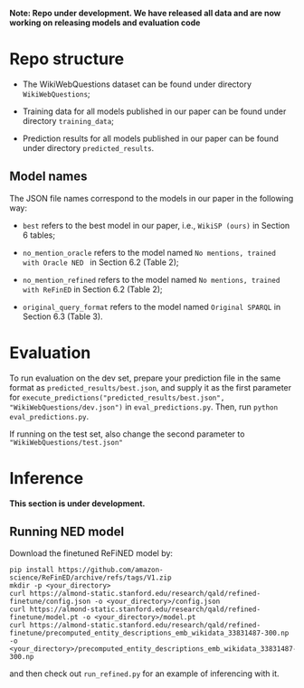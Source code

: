 **Note: Repo under development. We have released all data and are now working on releasing models and evaluation code**

# Repo structure

- The WikiWebQuestions dataset can be found under directory `WikiWebQuestions`;

- Training data for all models published in our paper can be found under directory `training_data`;

- Prediction results for all models published in our paper can be found under directory `predicted_results`.

## Model names

The JSON file names correspond to the models in our paper in the following way:

- `best` refers to the best model in our paper, i.e., `WikiSP (ours)` in Section 6 tables;

- `no_mention_oracle` refers to the model named `No mentions, trained with Oracle NED ` in Section 6.2 (Table 2);

- `no_mention_refined` refers to the model named `No mentions, trained with ReFinED` in Section 6.2 (Table 2);

- `original_query_format` refers to the model named `Original SPARQL` in Section 6.3 (Table 3).

# Evaluation

To run evaluation on the dev set, prepare your prediction file in the same format as `predicted_results/best.json`, and supply it as the first parameter
for `execute_predictions("predicted_results/best.json", "WikiWebQuestions/dev.json")` in `eval_predictions.py`.
Then, run `python eval_predictions.py`.

If running on the test set, also change the second parameter to `"WikiWebQuestions/test.json"`

# Inference

**This section is under development.**

## Running NED model

Download the finetuned ReFiNED model by:

```
pip install https://github.com/amazon-science/ReFinED/archive/refs/tags/V1.zip 
mkdir -p <your_directory>
curl https://almond-static.stanford.edu/research/qald/refined-finetune/config.json -o <your_directory>/config.json
curl https://almond-static.stanford.edu/research/qald/refined-finetune/model.pt -o <your_directory>/model.pt
curl https://almond-static.stanford.edu/research/qald/refined-finetune/precomputed_entity_descriptions_emb_wikidata_33831487-300.np -o <your_directory>/precomputed_entity_descriptions_emb_wikidata_33831487-300.np
```

and then check out `run_refined.py` for an example of inferencing with it.
